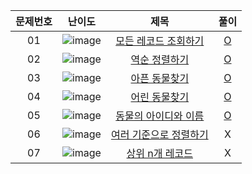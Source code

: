 |문제번호|난이도|제목|풀이|
|:---:|:---:|:---:|:---:|
|01|![image](https://user-images.githubusercontent.com/68424403/176992717-e1a57e02-8e8e-4f82-9ec8-27fff35dc4f7.png)|[모든 레코드 조회하기](https://programmers.co.kr/learn/courses/30/lessons/59034)|[O](https://github.com/kimdaeyeobbb/Computer-Science/blob/main/Database/Coding%20Test/Programmers/SELECT/inquire%20all%20the%20records.sql)|
|02|![image](https://user-images.githubusercontent.com/68424403/176992717-e1a57e02-8e8e-4f82-9ec8-27fff35dc4f7.png)|[역순 정렬하기](https://programmers.co.kr/learn/courses/30/lessons/59035)|[O](https://github.com/kimdaeyeobbb/Computer-Science/blob/main/Database/Coding%20Test/Programmers/SELECT/reverse%20sorting.sql)|
|03|![image](https://user-images.githubusercontent.com/68424403/176992717-e1a57e02-8e8e-4f82-9ec8-27fff35dc4f7.png)|[아픈 동물찾기](https://programmers.co.kr/learn/courses/30/lessons/59036)|[O](https://github.com/kimdaeyeobbb/Computer-Science/blob/main/Database/Coding%20Test/Programmers/SELECT/find%20sick%20animal.sql)|
|04|![image](https://user-images.githubusercontent.com/68424403/176992717-e1a57e02-8e8e-4f82-9ec8-27fff35dc4f7.png)|[어린 동물찾기](https://programmers.co.kr/learn/courses/30/lessons/59037)|[O](https://github.com/kimdaeyeobbb/Computer-Science/blob/main/Database/Coding%20Test/Programmers/SELECT/find%20young%20animal.sql)|
|05|![image](https://user-images.githubusercontent.com/68424403/176992717-e1a57e02-8e8e-4f82-9ec8-27fff35dc4f7.png)|[동물의 아이디와 이름](https://programmers.co.kr/learn/courses/30/lessons/59403)|[O](https://github.com/kimdaeyeobbb/Computer-Science/blob/main/Database/Coding%20Test/Programmers/SELECT/animal%20idNname.sql)|
|06|![image](https://user-images.githubusercontent.com/68424403/176992717-e1a57e02-8e8e-4f82-9ec8-27fff35dc4f7.png)|[여러 기준으로 정렬하기](https://programmers.co.kr/learn/courses/30/lessons/59404)|X|
|07|![image](https://user-images.githubusercontent.com/68424403/176992717-e1a57e02-8e8e-4f82-9ec8-27fff35dc4f7.png)|[상위 n개 레코드](https://programmers.co.kr/learn/courses/30/lessons/59405)|X|

